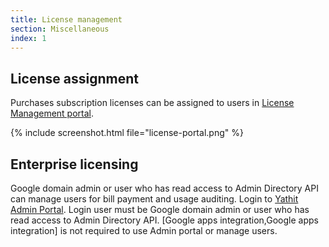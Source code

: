 ```yaml
---
title: License management
section: Miscellaneous
index: 1
---
```



## License assignment

Purchases subscription licenses can be assigned to users in [License Management portal](https://www.yathit.com/portal/index.html). 

{% include screenshot.html file="license-portal.png" %}


## Enterprise licensing 

Google domain admin or user who has read access to Admin Directory API can manage users for bill payment and usage auditing. Login to [Yathit Admin Portal](https://www.yathit.com/portal/crm-admin.html). Login user must be Google domain admin or user who has read access to Admin Directory API. [Google apps integration,Google apps integration] is not required to use Admin portal or manage users.

